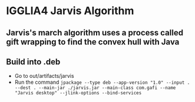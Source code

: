 # IGGLIA4 Jarvis Algorithm

## Jarvis's march algorithm uses a process called gift wrapping to find the convex hull with Java 

## Build into .deb
- Go to out/artifacts/jarvis
- Run the command `` jpackage --type deb --app-version "1.0" --input . --dest . --main-jar ./jarvis.jar --main-class com.gafi --name "Jarvis desktop" --jlink-options --bind-services ``

